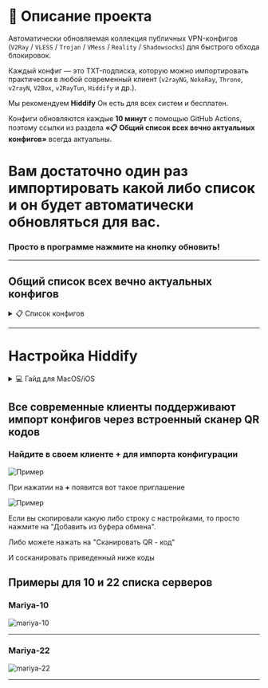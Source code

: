 # 📖 Описание проекта

Автоматически обновляемая коллекция публичных VPN-конфигов (`V2Ray` / `VLESS` / `Trojan` / `VMess` / `Reality` / `Shadowsocks`) для быстрого обхода блокировок.
  
Каждый конфиг — это TXT-подписка, которую можно импортировать практически в любой современный клиент (`v2rayNG`, `NekoRay`, `Throne`, `v2rayN`, `V2Box`, `v2RayTun`, `Hiddify` и др.).

Мы рекомендуем **Hiddify**
Он есть для всех систем и бесплатен.

Конфиги обновляются каждые **10 минут** с помощью GitHub Actions, поэтому ссылки из раздела **«📋 Общий список всех вечно актуальных конфигов»** всегда актуальны.

# Вам достаточно один раз импортировать какой либо список и он будет автоматически обновляться для вас.

### Просто в программе нажмите на кнопку обновить!



---

## Общий список всех вечно актуальных конфигов

<details>


<summary>
📋 Cписок конфигов</summary>

> Рекомендованные списки: **[6](https://github.com/sprutadm/free/raw/refs/heads/main/githubmirror/mariya-6.txt)**, **[10](https://github.com/sprutadm/free/raw/refs/heads/main/githubmirror/mariya-10.txt)**, **[22](https://github.com/sprutadm/free/raw/refs/heads/main/githubmirror/mariya-22.txt)**, **[23](https://github.com/sprutadm/free/raw/refs/heads/main/githubmirror/mariya-23.txt)**, **[24](https://github.com/sprutadm/free/raw/refs/heads/main/githubmirror/mariya-24.txt)**.

1) `https://github.com/sprutadm/free/raw/refs/heads/main/githubmirror/mariya-1.txt`
2) `https://github.com/sprutadm/free/raw/refs/heads/main/githubmirror/mariya-2.txt`
3) `https://github.com/sprutadm/free/raw/refs/heads/main/githubmirror/mariya-3.txt`
4) `https://github.com/sprutadm/free/raw/refs/heads/main/githubmirror/mariya-4.txt`
5) `https://github.com/sprutadm/free/raw/refs/heads/main/githubmirror/mariya-5.txt`
6) `https://github.com/sprutadm/free/raw/refs/heads/main/githubmirror/mariya-6.txt`
7) `https://github.com/sprutadm/free/raw/refs/heads/main/githubmirror/mariya-7.txt`
8) `https://github.com/sprutadm/free/raw/refs/heads/main/githubmirror/mariya-8.txt`
9) `https://github.com/sprutadm/free/raw/refs/heads/main/githubmirror/mariya-9.txt`
10) `https://github.com/sprutadm/free/raw/refs/heads/main/githubmirror/mariya-10.txt`
11) `https://github.com/sprutadm/free/raw/refs/heads/main/githubmirror/mariya-11.txt`
12) `https://github.com/sprutadm/free/raw/refs/heads/main/githubmirror/mariya-12.txt`
13) `https://github.com/sprutadm/free/raw/refs/heads/main/githubmirror/mariya-13.txt`
14) `https://github.com/sprutadm/free/raw/refs/heads/main/githubmirror/mariya-14.txt`
15) `https://github.com/sprutadm/free/raw/refs/heads/main/githubmirror/mariya-15.txt`
16) `https://github.com/sprutadm/free/raw/refs/heads/main/githubmirror/mariya-16.txt`
17) `https://github.com/sprutadm/free/raw/refs/heads/main/githubmirror/mariya-17.txt`
18) `https://github.com/sprutadm/free/raw/refs/heads/main/githubmirror/mariya-18.txt`
19) `https://github.com/sprutadm/free/raw/refs/heads/main/githubmirror/mariya-19.txt`
20) `https://github.com/sprutadm/free/raw/refs/heads/main/githubmirror/mariya-20.txt`
21) `https://github.com/sprutadm/free/raw/refs/heads/main/githubmirror/mariya-21.txt`
22) `https://github.com/sprutadm/free/raw/refs/heads/main/githubmirror/mariya-22.txt`
23) `https://github.com/sprutadm/free/raw/refs/heads/main/githubmirror/mariya-23.txt`
24) `https://github.com/sprutadm/free/raw/refs/heads/main/githubmirror/mariya-24.txt`
25) `https://github.com/sprutadm/free/raw/refs/heads/main/githubmirror/mariya-25.txt`

🔗 [Ссылка на QR-коды вечно актуальных конфигов](https://github.com/sprutadm/free/tree/main/qr-codes)
</details>



---

# Настройка Hiddify

<details>

<summary>💻 Гайд для MacOS/iOS</summary>

**1.** Скачиваем **«Hiddify»** — [Ссылка](https://apps.apple.com/ua/app/hiddify-proxy-vpn/id6596777532)

**2.** Нажимаем **«Новый профиль»**.

**3.** Копируем в буфер обмена:

 - [x] **Вечно актуальные**

> Рекомендованные списки: **[6](https://github.com/sprutadm/free/raw/refs/heads/main/githubmirror/mariya-6.txt)**, **[10](https://github.com/sprutadm/free/raw/refs/heads/main/githubmirror/mariya-10.txt)**, **[22](https://github.com/sprutadm/free/raw/refs/heads/main/githubmirror/mariya-22.txt)**, **[23](https://github.com/sprutadm/free/raw/refs/heads/main/githubmirror/mariya-23.txt)**, **[24](https://github.com/sprutadm/free/raw/refs/heads/main/githubmirror/mariya-24.txt)** и **[25](https://github.com/sprutadm/free/raw/refs/heads/main/githubmirror/mariya-25.txt)**.

1) `https://github.com/sprutadm/free/raw/refs/heads/main/githubmirror/mariya-1.txt`
2) `https://github.com/sprutadm/free/raw/refs/heads/main/githubmirror/mariya-2.txt`
3) `https://github.com/sprutadm/free/raw/refs/heads/main/githubmirror/mariya-3.txt`
4) `https://github.com/sprutadm/free/raw/refs/heads/main/githubmirror/mariya-4.txt`
5) `https://github.com/sprutadm/free/raw/refs/heads/main/githubmirror/mariya-5.txt`
6) `https://github.com/sprutadm/free/raw/refs/heads/main/githubmirror/mariya-6.txt`
7) `https://github.com/sprutadm/free/raw/refs/heads/main/githubmirror/mariya-7.txt`
8) `https://github.com/sprutadm/free/raw/refs/heads/main/githubmirror/mariya-8.txt`
9) `https://github.com/sprutadm/free/raw/refs/heads/main/githubmirror/mariya-9.txt`
10) `https://github.com/sprutadm/free/raw/refs/heads/main/githubmirror/mariya-10.txt`
11) `https://github.com/sprutadm/free/raw/refs/heads/main/githubmirror/mariya-11.txt`
12) `https://github.com/sprutadm/free/raw/refs/heads/main/githubmirror/mariya-12.txt`
13) `https://github.com/sprutadm/free/raw/refs/heads/main/githubmirror/mariya-13.txt`
14) `https://github.com/sprutadm/free/raw/refs/heads/main/githubmirror/mariya-14.txt`
15) `https://github.com/sprutadm/free/raw/refs/heads/main/githubmirror/mariya-15.txt`
16) `https://github.com/sprutadm/free/raw/refs/heads/main/githubmirror/mariya-16.txt`
17) `https://github.com/sprutadm/free/raw/refs/heads/main/githubmirror/mariya-17.txt`
18) `https://github.com/sprutadm/free/raw/refs/heads/main/githubmirror/mariya-18.txt`
19) `https://github.com/sprutadm/free/raw/refs/heads/main/githubmirror/mariya-19.txt`
20) `https://github.com/sprutadm/free/raw/refs/heads/main/githubmirror/mariya-20.txt`
21) `https://github.com/sprutadm/free/raw/refs/heads/main/githubmirror/mariya-21.txt`
22) `https://github.com/sprutadm/free/raw/refs/heads/main/githubmirror/mariya-22.txt`
23) `https://github.com/sprutadm/free/raw/refs/heads/main/githubmirror/mariya-23.txt`
24) `https://github.com/sprutadm/free/raw/refs/heads/main/githubmirror/mariya-24.txt`
25) `https://github.com/sprutadm/free/raw/refs/heads/main/githubmirror/mariya-25.txt`

**4.** Нажимаем на кнопку **«Добавить из буфера обмена»** или **Сканировать QR код**.
   

**5.** Включаем **«VPN»** нажав на иконку по середине. 

**6.** Для просмотра  серверов включите **«VPN»** и перейдите во вкладку **«Прокси»**.

**7.** Нажав на любой из серверов вы переключетесь на конкретный сервер.

**8.** Нажав на auto, программа автоматически выберет сервер с наименьшим откликом

</details>

## Все современные клиенты поддерживают импорт конфигов через встроенный сканер QR кодов

### Найдите в своем клиенте  + для импорта конфигурации

![Пример](img/import-1.jpeg)

При нажатии на **+** появится вот такое приглашение

![Пример](img/import-2.jpeg)

Если вы скопировали какую либо строку с настройками, то просто нажмите на "Добавить из буфера обмена".

Либо можете нажать на "Сканировать QR - код"

И сосканировать приведенный ниже коды

## Примеры для 10 и 22 списка серверов

### Mariya-10 
![mariya-10](docs/qr-codes/mariya-10.png)

---

### Mariya-22 
![mariya-22](docs/qr-codes/mariya-22.png)

---



